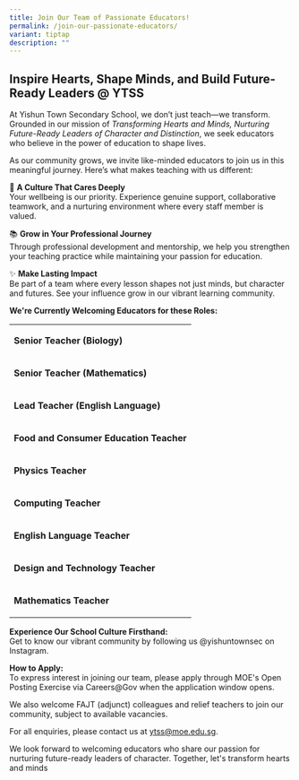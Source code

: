```yaml
---
title: Join Our Team of Passionate Educators!
permalink: /join-our-passionate-educators/
variant: tiptap
description: ""
---
```

<h2>Inspire Hearts, Shape Minds, and Build Future-Ready Leaders @ YTSS</h2>
<p>At&nbsp;Yishun Town Secondary School, we don’t just teach—we transform.
Grounded in our mission of&nbsp;<em>Transforming Hearts and Minds, Nurturing Future-Ready Leaders of Character and Distinction</em>,
we seek educators who believe in the power of education to shape lives.</p>
<p>As our community grows, we invite like-minded educators to join us in
this meaningful journey. Here’s what makes teaching with us different:</p>
<p>💙 <strong>A Culture That Cares Deeply</strong>
<br>Your wellbeing is our priority. Experience genuine support, collaborative
teamwork, and a nurturing environment where every staff member is valued.</p>
<p>📚 <strong>Grow in Your Professional Journey</strong>
<br>Through professional development and mentorship, we help you strengthen
your teaching practice while maintaining your passion for education.</p>
<p>✨ <strong>Make Lasting Impact</strong>
<br>Be part of a team where every lesson shapes not just minds, but character
and futures. See your influence grow in our vibrant learning community.</p>
<p><strong>We're Currently Welcoming Educators for these Roles:</strong>
</p>
<table style="minWidth: 25px">
<colgroup>
<col>
</colgroup>
<tbody>
<tr>
<td rowspan="1" colspan="1">
<p><strong>Senior Teacher (Biology)</strong>
</p>
</td>
</tr>
<tr>
<td rowspan="1" colspan="1">
<p><strong>Senior Teacher (Mathematics)</strong>
</p>
</td>
</tr>
<tr>
<td rowspan="1" colspan="1">
<p><strong>Lead Teacher (English Language)</strong>
</p>
</td>
</tr>
<tr>
<td rowspan="1" colspan="1">
<p><strong>Food and Consumer Education Teacher</strong>
</p>
</td>
</tr>
<tr>
<td rowspan="1" colspan="1">
<p><strong>Physics Teacher</strong>
</p>
</td>
</tr>
<tr>
<td rowspan="1" colspan="1">
<p><strong>Computing Teacher</strong>
</p>
</td>
</tr>
<tr>
<td rowspan="1" colspan="1">
<p><strong>English Language Teacher</strong>
</p>
</td>
</tr>
<tr>
<td rowspan="1" colspan="1">
<p><strong>Design and Technology Teacher</strong>
</p>
</td>
</tr>
<tr>
<td rowspan="1" colspan="1">
<p><strong>Mathematics Teacher</strong>
</p>
</td>
</tr>
</tbody>
</table>
<p><strong>Experience Our School Culture Firsthand:</strong>
<br>Get to know our vibrant community by following us @yishuntownsec on Instagram.</p>
<p><strong>How to Apply:</strong>
<br>To express interest in joining our team, please apply through MOE's Open
Posting Exercise via Careers@Gov when the application window opens.</p>
<p>We also welcome FAJT (adjunct) colleagues and relief teachers to join
our community, subject to available vacancies.</p>
<p>For all enquiries, please contact us at <a href="https://mailto:ytss@moe.edu.sg/" rel="noopener noreferrer nofollow" target="_blank">ytss@moe.edu.sg</a>.</p>
<p>We look forward to welcoming educators who share our passion for nurturing
future-ready leaders of character. Together, let's transform hearts and
minds</p>